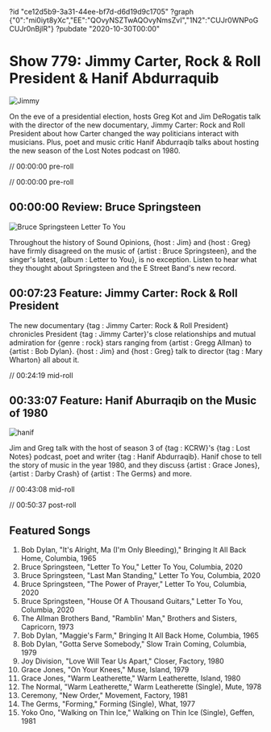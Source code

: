 ?id "ce12d5b9-3a31-44ee-bf7d-d6d19d9c1705"
?graph {"0":"mi0iyt8yXc","EE":"QOvyNSZTwAQOvyNmsZvI","1N2":"CUJr0WNPoGCUJr0nBjlR"}
?pubdate "2020-10-30T00:00"
# Show 779: Jimmy Carter, Rock & Roll President & Hanif Abdurraquib

![Jimmy](https://static.soundopinions.org/images/2020/jimmy.jpeg)

On the eve of a presidential election, hosts Greg Kot and Jim DeRogatis talk with the director of the new documentary, Jimmy Carter: Rock and Roll President about how Carter changed the way politicians interact with musicians. Plus, poet and music critic Hanif Abdurraqib talks about hosting the new season of the Lost Notes podcast on 1980.

// 00:00:00 pre-roll

// 00:00:00 pre-roll



## 00:00:00 Review: Bruce Springsteen

![Bruce Springsteen Letter To You](https://static.soundopinions.org/assets/779/012.jpg)

Throughout the history of Sound Opinions, {host : Jim} and {host : Greg} have firmly disagreed on the music of {artist : Bruce Springsteen}, and the singer's latest, {album : Letter to You}, is no exception. Listen to hear what they thought about Springsteen and the E Street Band's new record.



## 00:07:23 Feature: Jimmy Carter: Rock & Roll President


The new documentary {tag : Jimmy Carter: Rock & Roll President} chronicles President {tag : Jimmy Carter}'s close relationships and mutual admiration for {genre : rock} stars ranging from {artist : Gregg Allman} to {artist : Bob Dylan}. {host : Jim} and {host : Greg} talk to director {tag : Mary Wharton} all about it.

// 00:24:19 mid-roll



## 00:33:07 Feature: Hanif Aburraqib on the Music of 1980

![hanif](https://static.soundopinions.org/images/2020/hanif.jpeg)

Jim and Greg talk with the host of season 3 of {tag : KCRW}'s {tag : Lost Notes} podcast, poet and writer {tag : Hanif Abdurraqib}. Hanif chose to tell the story of music in the year 1980, and they discuss {artist : Grace Jones}, {artist : Darby Crash} of {artist : The Germs} and more.

// 00:43:08 mid-roll

// 00:50:37 post-roll



## Featured Songs

1. Bob Dylan, "It's Alright, Ma (I'm Only Bleeding)," Bringing It All Back Home, Columbia, 1965
2. Bruce Springsteen, "Letter To You," Letter To You, Columbia, 2020
3. Bruce Springsteen, "Last Man Standing," Letter To You, Columbia, 2020
4. Bruce Springsteen, "The Power of Prayer," Letter To You, Columbia, 2020
5. Bruce Springsteen, "House Of A Thousand Guitars," Letter To You, Columbia, 2020
6. The Allman Brothers Band, "Ramblin' Man," Brothers and Sisters, Capricorn, 1973
7. Bob Dylan, "Maggie's Farm," Bringing It All Back Home, Columbia, 1965
8. Bob Dylan, "Gotta Serve Somebody," Slow Train Coming, Columbia, 1979
9. Joy Division, "Love Will Tear Us Apart," Closer, Factory, 1980
10. Grace Jones, "On Your Knees," Muse, Island, 1979
11. Grace Jones, "Warm Leatherette," Warm Leatherette, Island, 1980
12. The Normal, "Warm Leatherette," Warm Leatherette (Single), Mute, 1978
13. Ceremony, "New Order," Movement, Factory, 1981
14. The Germs, "Forming," Forming (Single), What, 1977
15. Yoko Ono, "Walking on Thin Ice," Walking on Thin Ice (Single), Geffen, 1981